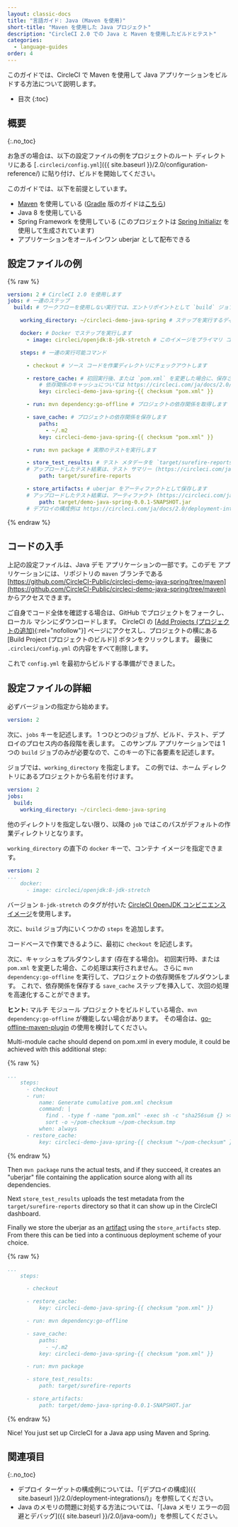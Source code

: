 ```yaml
---
layout: classic-docs
title: "言語ガイド: Java (Maven を使用)"
short-title: "Maven を使用した Java プロジェクト"
description: "CircleCI 2.0 での Java と Maven を使用したビルドとテスト"
categories:
  - language-guides
order: 4
---
```


このガイドでは、CircleCI で Maven を使用して Java アプリケーションをビルドする方法について説明します。

* 目次
{:toc}

## 概要
{:.no_toc}

お急ぎの場合は、以下の設定ファイルの例をプロジェクトのルート ディレクトリにある [`.circleci/config.yml`]({{ site.baseurl }}/2.0/configuration-reference/) に貼り付け、ビルドを開始してください。

このガイドでは、以下を前提としています。

* [Maven](https://maven.apache.org/) を使用している  ([Gradle](https://gradle.org/) 版のガイドは[こちら](https://circleci.com/ja/docs/2.0/language-java/))
* Java 8 を使用している
* Spring Framework を使用している  (このプロジェクトは [Spring Initializr](https://start.spring.io/) を使用して生成されています)
* アプリケーションをオールインワン uberjar として配布できる


## 設定ファイルの例

{% raw %}
```yaml
version: 2 # CircleCI 2.0 を使用します
jobs: # 一連のステップ
  build: # ワークフローを使用しない実行では、エントリポイントとして `build` ジョブが必要です

    working_directory: ~/circleci-demo-java-spring # ステップを実行するディレクトリ

    docker: # Docker でステップを実行します
      - image: circleci/openjdk:8-jdk-stretch # このイメージをプライマリ コンテナとし、そこですべての `steps` を実行します

    steps: # 一連の実行可能コマンド

      - checkout # ソース コードを作業ディレクトリにチェックアウトします

      - restore_cache: # 初回実行後、または `pom.xml` を変更した場合に、保存されているキャッシュを復元します
          # 依存関係のキャッシュについては https://circleci.com/ja/docs/2.0/caching/ をお読みください
          key: circleci-demo-java-spring-{{ checksum "pom.xml" }}

      - run: mvn dependency:go-offline # プロジェクトの依存関係を取得します

      - save_cache: # プロジェクトの依存関係を保存します
          paths:
            - ~/.m2
          key: circleci-demo-java-spring-{{ checksum "pom.xml" }}

      - run: mvn package # 実際のテストを実行します

      - store_test_results: # テスト メタデータを `target/surefire-reports` ディレクトリからアップロードし、CircleCI ダッシュボードに表示されるようにします 
      # アップロードしたテスト結果は、テスト サマリー (https://circleci.com/ja/docs/2.0/collect-test-data/) に表示されます
          path: target/surefire-reports

      - store_artifacts: # uberjar をアーティファクトとして保存します
      # アップロードしたテスト結果は、アーティファクト (https://circleci.com/ja/docs/2.0/artifacts/) に表示されます
          path: target/demo-java-spring-0.0.1-SNAPSHOT.jar
      # デプロイの構成例は https://circleci.com/ja/docs/2.0/deployment-integrations/ を参照してください    
```
{% endraw %}

## コードの入手

上記の設定ファイルは、Java デモ アプリケーションの一部です。このデモ アプリケーションには、リポジトリの `maven` ブランチである [https://github.com/CircleCI-Public/circleci-demo-java-spring/tree/maven](https://github.com/CircleCI-Public/circleci-demo-java-spring/tree/maven) からアクセスできます。

ご自身でコード全体を確認する場合は、GitHub でプロジェクトをフォークし、ローカル マシンにダウンロードします。 CircleCI の [[Add Projects (プロジェクトの追加)](https://circleci.com/add-projects){:rel="nofollow"}] ページにアクセスし、プロジェクトの横にある [Build Project (プロジェクトのビルド)] ボタンをクリックします。 最後に `.circleci/config.yml` の内容をすべて削除します。

これで `config.yml` を最初からビルドする準備ができました。

## 設定ファイルの詳細

必ずバージョンの指定から始めます。

```yaml
version: 2
```

次に、`jobs` キーを記述します。 1 つひとつのジョブが、ビルド、テスト、デプロイのプロセス内の各段階を表します。 このサンプル アプリケーションでは 1 つの `build` ジョブのみが必要なので、このキーの下に各要素を記述します。

ジョブでは、`working_directory` を指定します。 この例では、ホーム ディレクトリにあるプロジェクトから名前を付けます。

```yaml
version: 2
jobs:
  build:
    working_directory: ~/circleci-demo-java-spring
```

他のディレクトリを指定しない限り、以降の `job` ではこのパスがデフォルトの作業ディレクトリとなります。

`working_directory` の直下の `docker` キーで、コンテナ イメージを指定できます。

```yaml
version: 2
...
    docker:
      - image: circleci/openjdk:8-jdk-stretch
```

バージョン `8-jdk-stretch` のタグが付いた [CircleCI OpenJDK コンビニエンス イメージ](https://hub.docker.com/r/circleci/openjdk/)を使用します。

次に、`build` ジョブ内にいくつかの `steps` を追加します。

コードベースで作業できるように、最初に `checkout` を記述します。

次に、キャッシュをプルダウンします (存在する場合)。 初回実行時、または `pom.xml` を変更した場合、この処理は実行されません。 さらに `mvn dependency:go-offline` を実行して、プロジェクトの依存関係をプルダウンします。 これで、依存関係を保存する `save_cache` ステップを挿入して、次回の処理を高速化することができます。

<div class="alert alert-info" role="alert">
  <strong>ヒント:</strong> マルチ モジュール プロジェクトをビルドしている場合、<code class="highlighter-rouge">mvn dependency:go-offline</code> が機能しない場合があります。 その場合は、<a href="https://github.com/qaware/go-offline-maven-plugin">go-offline-maven-plugin</a> の使用を検討してください。
</div>

Multi-module cache should depend on pom.xml in every module, it could be achieved with this additional step:

{% raw %}
```yaml
...
    steps:
      - checkout
      - run:
          name: Generate cumulative pom.xml checksum
          command: |
            find . -type f -name "pom.xml" -exec sh -c "sha256sum {} >> ~/pom-checksum.tmp" \;
            sort -o ~/pom-checksum ~/pom-checksum.tmp
          when: always
      - restore_cache:
          key: circleci-demo-java-spring-{{ checksum "~/pom-checksum" }}
```
{% endraw %}

Then `mvn package` runs the actual tests, and if they succeed, it creates an "uberjar" file containing the application source along with all its dependencies.

Next `store_test_results` uploads the test metadata from the `target/surefire-reports` directory so that it can show up in the CircleCI dashboard.

Finally we store the uberjar as an [artifact](https://circleci.com/docs/2.0/artifacts/) using the `store_artifacts` step. From there this can be tied into a continuous deployment scheme of your choice.

{% raw %}
```yaml
...
    steps:

      - checkout

      - restore_cache:
          key: circleci-demo-java-spring-{{ checksum "pom.xml" }}

      - run: mvn dependency:go-offline

      - save_cache:
          paths:
            - ~/.m2
          key: circleci-demo-java-spring-{{ checksum "pom.xml" }}

      - run: mvn package

      - store_test_results:
          path: target/surefire-reports

      - store_artifacts:
          path: target/demo-java-spring-0.0.1-SNAPSHOT.jar
```
{% endraw %}

Nice! You just set up CircleCI for a Java app using Maven and Spring.

## 関連項目
{:.no_toc}

- デプロイ ターゲットの構成例については、「[デプロイの構成]({{ site.baseurl }}/2.0/deployment-integrations/)」を参照してください。
- Java のメモリの問題に対処する方法については、「[Java メモリ エラーの回避とデバッグ]({{ site.baseurl }}/2.0/java-oom/)」を参照してください。
